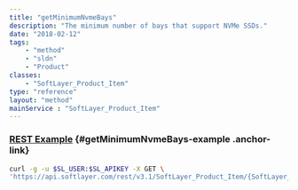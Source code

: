 ```yaml
---
title: "getMinimumNvmeBays"
description: "The minimum number of bays that support NVMe SSDs."
date: "2018-02-12"
tags:
    - "method"
    - "sldn"
    - "Product"
classes:
    - "SoftLayer_Product_Item"
type: "reference"
layout: "method"
mainService : "SoftLayer_Product_Item"
---
```


### [REST Example](#getMinimumNvmeBays-example) <a href="/article/rest/"><i class="fas fa-question"></i></a> {#getMinimumNvmeBays-example .anchor-link} 
```bash
curl -g -u $SL_USER:$SL_APIKEY -X GET \
'https://api.softlayer.com/rest/v3.1/SoftLayer_Product_Item/{SoftLayer_Product_ItemID}/getMinimumNvmeBays'
```
